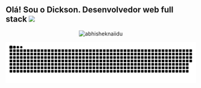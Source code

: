 ## Olá! Sou o Dickson. Desenvolvedor web full stack <img src="https://media.giphy.com/media/hvRJCLFzcasrR4ia7z/giphy.gif" width="35">

<div align="center">
<p align="center"> <img src="https://github-readme-stats.vercel.app/api?username=Dickson-Pinheiro&show_icons=true&theme=gotham" alt="abhisheknaiidu" />
</div>

<div align="center">
  
  ![github contribution grid snake animation](https://raw.githubusercontent.com/Dickson-Pinheiro/Dickson-Pinheiro/output/github-contribution-grid-snake-dark.svg#gh-dark-mode-only)
  
</div>
